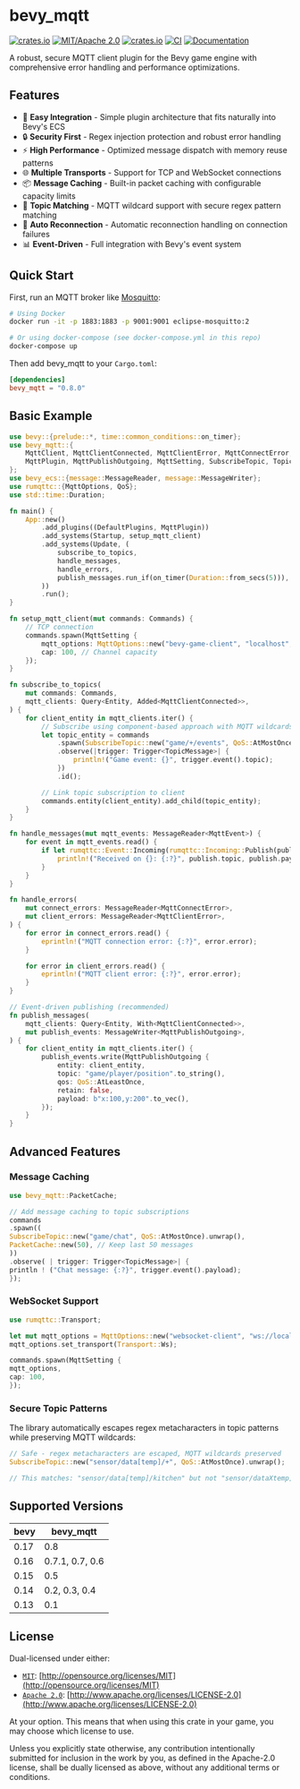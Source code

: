 # bevy_mqtt

[![crates.io](https://img.shields.io/crates/v/bevy_mqtt)](https://crates.io/crates/bevy_mqtt)
[![MIT/Apache 2.0](https://img.shields.io/badge/license-MIT%2FApache-blue.svg)](https://github.com/Seldom-SE/seldom_pixel#license)
[![crates.io](https://img.shields.io/crates/d/bevy_mqtt)](https://crates.io/crates/bevy_mqtt)
[![CI](https://github.com/foxzool/bevy_mqtt/workflows/CI/badge.svg)](https://github.com/foxzool/bevy_mqtt/actions)
[![Documentation](https://docs.rs/bevy_mqtt/badge.svg)](https://docs.rs/bevy_mqtt)

A robust, secure MQTT client plugin for the Bevy game engine with comprehensive error handling and performance
optimizations.

## Features

- 🔌 **Easy Integration** - Simple plugin architecture that fits naturally into Bevy's ECS
- 🔒 **Security First** - Regex injection protection and robust error handling
- ⚡ **High Performance** - Optimized message dispatch with memory reuse patterns
- 🌐 **Multiple Transports** - Support for TCP and WebSocket connections
- 📦 **Message Caching** - Built-in packet caching with configurable capacity limits
- 🎯 **Topic Matching** - MQTT wildcard support with secure regex pattern matching
- 🔄 **Auto Reconnection** - Automatic reconnection handling on connection failures
- 📊 **Event-Driven** - Full integration with Bevy's event system

## Quick Start

First, run an MQTT broker like [Mosquitto](https://mosquitto.org/):

```bash
# Using Docker
docker run -it -p 1883:1883 -p 9001:9001 eclipse-mosquitto:2

# Or using docker-compose (see docker-compose.yml in this repo)
docker-compose up
```

Then add bevy_mqtt to your `Cargo.toml`:

```toml
[dependencies]
bevy_mqtt = "0.8.0"
```

## Basic Example

```rust
use bevy::{prelude::*, time::common_conditions::on_timer};
use bevy_mqtt::{
    MqttClient, MqttClientConnected, MqttClientError, MqttConnectError, MqttEvent,
    MqttPlugin, MqttPublishOutgoing, MqttSetting, SubscribeTopic, TopicMessage,
};
use bevy_ecs::{message::MessageReader, message::MessageWriter};
use rumqttc::{MqttOptions, QoS};
use std::time::Duration;

fn main() {
    App::new()
        .add_plugins((DefaultPlugins, MqttPlugin))
        .add_systems(Startup, setup_mqtt_client)
        .add_systems(Update, (
            subscribe_to_topics,
            handle_messages,
            handle_errors,
            publish_messages.run_if(on_timer(Duration::from_secs(5))),
        ))
        .run();
}

fn setup_mqtt_client(mut commands: Commands) {
    // TCP connection
    commands.spawn(MqttSetting {
        mqtt_options: MqttOptions::new("bevy-game-client", "localhost", 1883),
        cap: 100, // Channel capacity
    });
}

fn subscribe_to_topics(
    mut commands: Commands,
    mqtt_clients: Query<Entity, Added<MqttClientConnected>>,
) {
    for client_entity in mqtt_clients.iter() {
        // Subscribe using component-based approach with MQTT wildcards
        let topic_entity = commands
            .spawn(SubscribeTopic::new("game/+/events", QoS::AtMostOnce).unwrap())
            .observe(|trigger: Trigger<TopicMessage>| {
                println!("Game event: {}", trigger.event().topic);
            })
            .id();

        // Link topic subscription to client
        commands.entity(client_entity).add_child(topic_entity);
    }
}

fn handle_messages(mut mqtt_events: MessageReader<MqttEvent>) {
    for event in mqtt_events.read() {
        if let rumqttc::Event::Incoming(rumqttc::Incoming::Publish(publish)) = &event.event {
            println!("Received on {}: {:?}", publish.topic, publish.payload);
        }
    }
}

fn handle_errors(
    mut connect_errors: MessageReader<MqttConnectError>,
    mut client_errors: MessageReader<MqttClientError>,
) {
    for error in connect_errors.read() {
        eprintln!("MQTT connection error: {:?}", error.error);
    }

    for error in client_errors.read() {
        eprintln!("MQTT client error: {:?}", error.error);
    }
}

// Event-driven publishing (recommended)
fn publish_messages(
    mqtt_clients: Query<Entity, With<MqttClientConnected>>,
    mut publish_events: MessageWriter<MqttPublishOutgoing>,
) {
    for client_entity in mqtt_clients.iter() {
        publish_events.write(MqttPublishOutgoing {
            entity: client_entity,
            topic: "game/player/position".to_string(),
            qos: QoS::AtLeastOnce,
            retain: false,
            payload: b"x:100,y:200".to_vec(),
        });
    }
}
```

## Advanced Features

### Message Caching

```rust
use bevy_mqtt::PacketCache;

// Add message caching to topic subscriptions
commands
.spawn((
SubscribeTopic::new("game/chat", QoS::AtMostOnce).unwrap(),
PacketCache::new(50), // Keep last 50 messages
))
.observe( | trigger: Trigger<TopicMessage>| {
println ! ("Chat message: {:?}", trigger.event().payload);
});
```

### WebSocket Support

```rust
use rumqttc::Transport;

let mut mqtt_options = MqttOptions::new("websocket-client", "ws://localhost:9001", 9001);
mqtt_options.set_transport(Transport::Ws);

commands.spawn(MqttSetting {
mqtt_options,
cap: 100,
});
```

### Secure Topic Patterns

The library automatically escapes regex metacharacters in topic patterns while preserving MQTT wildcards:

```rust
// Safe - regex metacharacters are escaped, MQTT wildcards preserved
SubscribeTopic::new("sensor/data[temp]/+", QoS::AtMostOnce).unwrap();

// This matches: "sensor/data[temp]/kitchen" but not "sensor/dataXtemp]/kitchen"
```

## Supported Versions

| bevy | bevy_mqtt     |
|------|---------------|
| 0.17 | 0.8           |
| 0.16 | 0.7.1, 0.7, 0.6 |
| 0.15 | 0.5           |
| 0.14 | 0.2, 0.3, 0.4 |
| 0.13 | 0.1           |

## License

Dual-licensed under either:

- [`MIT`](LICENSE-MIT): [http://opensource.org/licenses/MIT](http://opensource.org/licenses/MIT)
- [
  `Apache 2.0`](LICENSE-APACHE): [http://www.apache.org/licenses/LICENSE-2.0](http://www.apache.org/licenses/LICENSE-2.0)

At your option. This means that when using this crate in your game, you may choose which license to use.

Unless you explicitly state otherwise, any contribution intentionally submitted for inclusion in the work by you, as
defined in the Apache-2.0 license, shall be dually licensed as above, without any additional terms or conditions.
